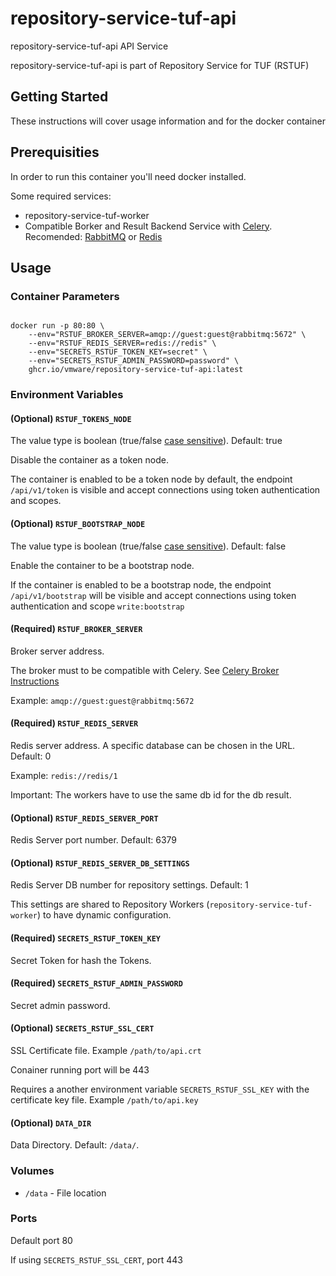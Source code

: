 # repository-service-tuf-api

repository-service-tuf-api API Service

repository-service-tuf-api is part of Repository Service for TUF (RSTUF)

## Getting Started

These instructions will cover usage information and for the docker container

## Prerequisities


In order to run this container you'll need docker installed.

Some required services:

* repository-service-tuf-worker
* Compatible Borker and Result Backend Service with
  [Celery](https://docs.celeryq.dev/en/stable/getting-started/backends-and-brokers/index.html).
  Recomended: [RabbitMQ](https://www.rabbitmq.com) or [Redis](https://redis.com)


## Usage

### Container Parameters

```shell

docker run -p 80:80 \
    --env="RSTUF_BROKER_SERVER=amqp://guest:guest@rabbitmq:5672" \
    --env="RSTUF_REDIS_SERVER=redis://redis" \
    --env="SECRETS_RSTUF_TOKEN_KEY=secret" \
    --env="SECRETS_RSTUF_ADMIN_PASSWORD=password" \
    ghcr.io/vmware/repository-service-tuf-api:latest
```


### Environment Variables

#### (Optional) `RSTUF_TOKENS_NODE`

The value type is boolean (true/false [case sensitive](https://www.dynaconf.com/configuration/#available-options)).
Default: true

Disable the container as a token node.

The container is enabled to be a token node by default, the endpoint `/api/v1/token` is visible and accept connections using token authentication and scopes.

#### (Optional) `RSTUF_BOOTSTRAP_NODE`

The value type is boolean (true/false [case sensitive](https://www.dynaconf.com/configuration/#available-options)).
Default: false

Enable the container to be a bootstrap node.

If the container is enabled to be a bootstrap node, the endpoint `/api/v1/bootstrap` will be visible and accept connections using token authentication and scope `write:bootstrap`

#### (Required) `RSTUF_BROKER_SERVER`

Broker server address.

The broker must to be compatible with Celery. See [Celery Broker Instructions](https://docs.celeryq.dev/en/stable/getting-started/backends-and-brokers/index.html#broker-instructions)

Example: `amqp://guest:guest@rabbitmq:5672`

#### (Required) `RSTUF_REDIS_SERVER`

Redis server address.
A specific database can be chosen in the URL. Default: 0

Example: `redis://redis/1`

Important: The workers have to use the same db id for the db result.

#### (Optional) `RSTUF_REDIS_SERVER_PORT`

Redis Server port number. Default: 6379


#### (Optional) `RSTUF_REDIS_SERVER_DB_SETTINGS`

Redis Server DB number for repository settings. Default: 1

This settings are shared to Repository Workers
(``repository-service-tuf-worker``) to have dynamic configuration.

#### (Required) `SECRETS_RSTUF_TOKEN_KEY`

Secret Token for hash the Tokens.

#### (Required) `SECRETS_RSTUF_ADMIN_PASSWORD`

Secret admin password.


#### (Optional) `SECRETS_RSTUF_SSL_CERT`

SSL Certificate file. Example ``/path/to/api.crt``

Conainer running port will be 443

Requires a another environment variable ``SECRETS_RSTUF_SSL_KEY`` with the
certificate key file. Example ``/path/to/api.key``

#### (Optional) `DATA_DIR`

Data Directory. Default: `/data/`.

### Volumes

* `/data` - File location


### Ports

Default port 80

If using ``SECRETS_RSTUF_SSL_CERT``, port 443
